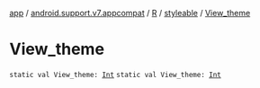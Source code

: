 [app](../../../index.md) / [android.support.v7.appcompat](../../index.md) / [R](../index.md) / [styleable](index.md) / [View_theme](.)

# View_theme

`static val View_theme: `[`Int`](https://kotlinlang.org/api/latest/jvm/stdlib/kotlin/-int/index.html)
`static val View_theme: `[`Int`](https://kotlinlang.org/api/latest/jvm/stdlib/kotlin/-int/index.html)